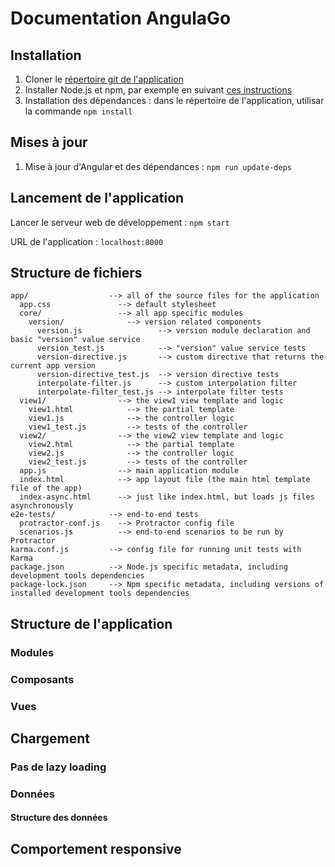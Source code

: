 # Documentation AngulaGo
## Installation
1. Cloner le [répertoire git de l'application](https://github.com/CPNV-ES/AngulaGo)
1. Installer Node.js et npm, par exemple en suivant [ces instructions](https://phoenixnap.com/kb/install-node-js-npm-on-windows)
1. Installation des dépendances : dans le répertoire de l'application, utilisar la commande `npm install`

## Mises à jour
1. Mise à jour d'Angular et des dépendances : `npm run update-deps`

## Lancement de l'application
Lancer le serveur web de développement : `npm start`

URL de l'application : `localhost:8000`

## Structure de fichiers
```
app/                  --> all of the source files for the application
  app.css               --> default stylesheet
  core/                 --> all app specific modules
    version/              --> version related components
      version.js                 --> version module declaration and basic "version" value service
      version_test.js            --> "version" value service tests
      version-directive.js       --> custom directive that returns the current app version
      version-directive_test.js  --> version directive tests
      interpolate-filter.js      --> custom interpolation filter
      interpolate-filter_test.js --> interpolate filter tests
  view1/                --> the view1 view template and logic
    view1.html            --> the partial template
    view1.js              --> the controller logic
    view1_test.js         --> tests of the controller
  view2/                --> the view2 view template and logic
    view2.html            --> the partial template
    view2.js              --> the controller logic
    view2_test.js         --> tests of the controller
  app.js                --> main application module
  index.html            --> app layout file (the main html template file of the app)
  index-async.html      --> just like index.html, but loads js files asynchronously
e2e-tests/            --> end-to-end tests
  protractor-conf.js    --> Protractor config file
  scenarios.js          --> end-to-end scenarios to be run by Protractor
karma.conf.js         --> config file for running unit tests with Karma
package.json          --> Node.js specific metadata, including development tools dependencies
package-lock.json     --> Npm specific metadata, including versions of installed development tools dependencies
```
## Structure de l'application
### Modules
### Composants
### Vues

## Chargement
### Pas de lazy loading
### Données
#### Structure des données

## Comportement responsive
